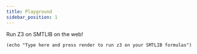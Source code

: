 ```yaml
---
title: Playground
sidebar_position: 1
---
```


Run Z3 on SMTLIB on the web! 

```z3 
(echo "Type here and press render to run z3 on your SMTLIB formulas") 
```

<!-- We need to have a capability that allows the user to choose the python api or just z3 -->